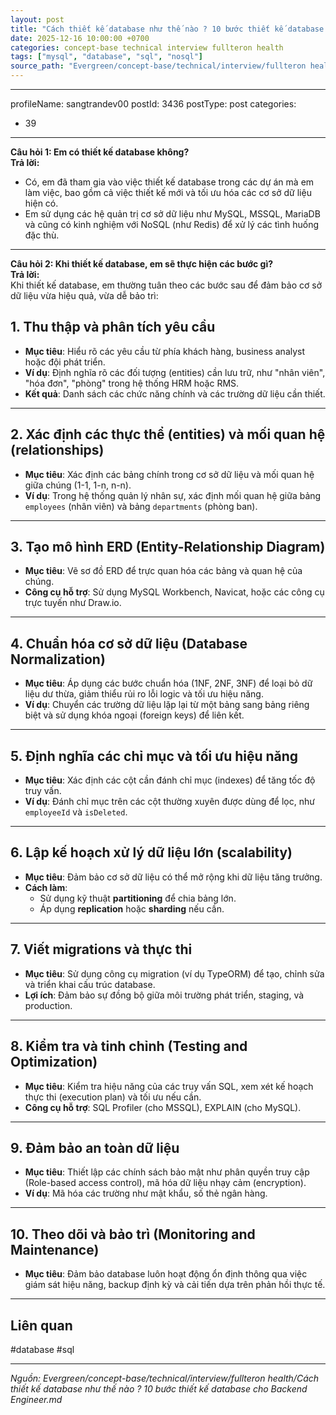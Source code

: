 ```yaml
---
layout: post
title: "Cách thiết kế database như thế nào ? 10 bước thiết kế database cho Backend Engineer"
date: 2025-12-16 10:00:00 +0700
categories: concept-base technical interview fullteron health
tags: ["mysql", "database", "sql", "nosql"]
source_path: "Evergreen/concept-base/technical/interview/fullteron health/Cách thiết kế database như thế nào ? 10 bước thiết kế database cho Backend Engineer.md"
---
```

---
profileName: sangtrandev00
postId: 3436
postType: post
categories:
  - 39
---
**Câu hỏi 1: Em có thiết kế database không?**  
**Trả lời:**

- Có, em đã tham gia vào việc thiết kế database trong các dự án mà em làm việc, bao gồm cả việc thiết kế mới và tối ưu hóa các cơ sở dữ liệu hiện có.
- Em sử dụng các hệ quản trị cơ sở dữ liệu như MySQL, MSSQL, MariaDB và cũng có kinh nghiệm với NoSQL (như Redis) để xử lý các tình huống đặc thù.

---

**Câu hỏi 2: Khi thiết kế database, em sẽ thực hiện các bước gì?**  
**Trả lời:**  
Khi thiết kế database, em thường tuân theo các bước sau để đảm bảo cơ sở dữ liệu vừa hiệu quả, vừa dễ bảo trì:

## **1. Thu thập và phân tích yêu cầu**

- **Mục tiêu**: Hiểu rõ các yêu cầu từ phía khách hàng, business analyst hoặc đội phát triển.
- **Ví dụ**: Định nghĩa rõ các đối tượng (entities) cần lưu trữ, như "nhân viên", "hóa đơn", "phòng" trong hệ thống HRM hoặc RMS.
- **Kết quả**: Danh sách các chức năng chính và các trường dữ liệu cần thiết.

---

## **2. Xác định các thực thể (entities) và mối quan hệ (relationships)**

- **Mục tiêu**: Xác định các bảng chính trong cơ sở dữ liệu và mối quan hệ giữa chúng (1-1, 1-n, n-n).
- **Ví dụ**: Trong hệ thống quản lý nhân sự, xác định mối quan hệ giữa bảng `employees` (nhân viên) và bảng `departments` (phòng ban).

---

## **3. Tạo mô hình ERD (Entity-Relationship Diagram)**

- **Mục tiêu**: Vẽ sơ đồ ERD để trực quan hóa các bảng và quan hệ của chúng.
- **Công cụ hỗ trợ**: Sử dụng MySQL Workbench, Navicat, hoặc các công cụ trực tuyến như Draw.io.

---

## **4. Chuẩn hóa cơ sở dữ liệu (Database Normalization)**

- **Mục tiêu**: Áp dụng các bước chuẩn hóa (1NF, 2NF, 3NF) để loại bỏ dữ liệu dư thừa, giảm thiểu rủi ro lỗi logic và tối ưu hiệu năng.
- **Ví dụ**: Chuyển các trường dữ liệu lặp lại từ một bảng sang bảng riêng biệt và sử dụng khóa ngoại (foreign keys) để liên kết.

---

## **5. Định nghĩa các chỉ mục và tối ưu hiệu năng**

- **Mục tiêu**: Xác định các cột cần đánh chỉ mục (indexes) để tăng tốc độ truy vấn.
- **Ví dụ**: Đánh chỉ mục trên các cột thường xuyên được dùng để lọc, như `employeeId` và `isDeleted`.

---

## **6. Lập kế hoạch xử lý dữ liệu lớn (scalability)**

- **Mục tiêu**: Đảm bảo cơ sở dữ liệu có thể mở rộng khi dữ liệu tăng trưởng.
- **Cách làm**:
    - Sử dụng kỹ thuật **partitioning** để chia bảng lớn.
    - Áp dụng **replication** hoặc **sharding** nếu cần.

---

## **7. Viết migrations và thực thi**

- **Mục tiêu**: Sử dụng công cụ migration (ví dụ TypeORM) để tạo, chỉnh sửa và triển khai cấu trúc database.
- **Lợi ích**: Đảm bảo sự đồng bộ giữa môi trường phát triển, staging, và production.

---

## **8. Kiểm tra và tinh chỉnh (Testing and Optimization)**

- **Mục tiêu**: Kiểm tra hiệu năng của các truy vấn SQL, xem xét kế hoạch thực thi (execution plan) và tối ưu nếu cần.
- **Công cụ hỗ trợ**: SQL Profiler (cho MSSQL), EXPLAIN (cho MySQL).

---

## **9. Đảm bảo an toàn dữ liệu**

- **Mục tiêu**: Thiết lập các chính sách bảo mật như phân quyền truy cập (Role-based access control), mã hóa dữ liệu nhạy cảm (encryption).
- **Ví dụ**: Mã hóa các trường như mật khẩu, số thẻ ngân hàng.

---

## **10. Theo dõi và bảo trì (Monitoring and Maintenance)**

- **Mục tiêu**: Đảm bảo database luôn hoạt động ổn định thông qua việc giám sát hiệu năng, backup định kỳ và cải tiến dựa trên phản hồi thực tế.

---
## Liên quan

#database #sql

---
*Nguồn: Evergreen/concept-base/technical/interview/fullteron health/Cách thiết kế database như thế nào ? 10 bước thiết kế database cho Backend Engineer.md*